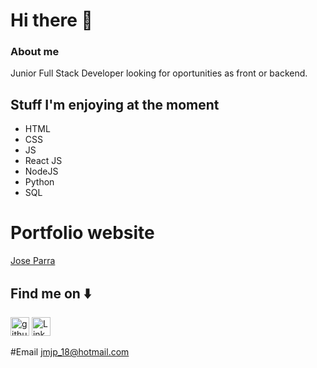 
 
 # Hi there  👋


### About me
Junior Full Stack Developer looking for oportunities as front or backend.

## Stuff I'm enjoying at the moment
 - HTML
 - CSS
 - JS
 - React JS
 - NodeJS
 - Python
 - SQL

# Portfolio website  
[Jose Parra](https://jose-parra.netlify.app/)


## Find me on ⬇️
[<img src='https://cdn.jsdelivr.net/npm/simple-icons@3.0.1/icons/github.svg' alt='github' height='30' color='white'>](https://github.com/JoseParra28) 
[<img src='https://cdn.jsdelivr.net/npm/simple-icons@3.0.1/icons/linkedin.svg' alt='LinkedIn' height='30'>](https://www.linkedin.com/in/jose-p-b50556247/)  

#Email
jmjp_18@hotmail.com



